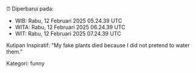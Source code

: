 ⏰ Diperbarui pada:
- WIB: Rabu, 12 Februari 2025 05.24.39 UTC
- WITA: Rabu, 12 Februari 2025 06.24.39 UTC
- WIT: Rabu, 12 Februari 2025 07.24.39 UTC

Kutipan Inspiratif:
"My fake plants died because I did not pretend to water them."


Kategori: funny


